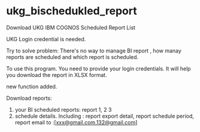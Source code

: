# ukg_bischedukled_report
Download UKG IBM COGNOS Scheduled Report List


UKG Login credential is needed. 

Try to solve problem:
There's no way to manage BI report , how manay reports are scheduled and which report is scheduled. 


To use this program.  You need to provide your login credentials.  It will help you download the report in XLSX format.


new function added.

Download reports:
1. your BI scheduled reports: report 1, 2 3
2. schedule details. Including :  report export detail, report schedule period, report email to :[xxx@gmail.com,132@gmail.com] 
